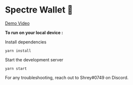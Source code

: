 # Spectre Wallet 👻

<a href="https://www.youtube.com/watch?v=swjsl5Y6D84"> Demo Video </a>

**To run on your local device :**

Install dependencies

```
yarn install
```

Start the development server

```
yarn start
```

For any troubleshooting, reach out to Shrey#0749 on Discord.
